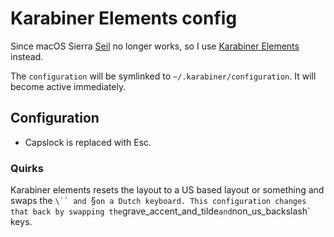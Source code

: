 # Karabiner Elements config

Since macOS Sierra [Seil](https://pqrs.org/osx/karabiner/seil.html.en) no
longer works, so I use
[Karabiner Elements](https://github.com/tekezo/Karabiner-Elements) instead.

The `configuration` will be symlinked to `~/.karabiner/configuration`.
It will become active immediately.

## Configuration

- Capslock is replaced with Esc.

### Quirks

Karabiner elements resets the layout to a US based layout or something and
swaps the `\`` and `§` on a Dutch keyboard. This configuration changes that
back by swapping the `grave_accent_and_tilde` and `non_us_backslash` keys.
